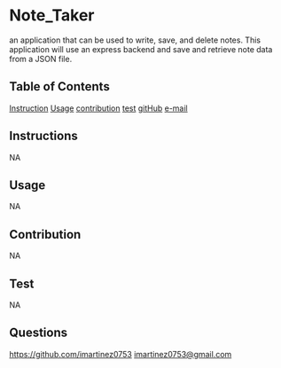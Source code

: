 # Note_Taker

an application that can be used to write, save, and delete notes. This application will use an express backend and save and retrieve note data from a JSON file.

## Table of Contents

[Instruction](#instructions)
[Usage](#usage)
[contribution](#contribution)
[test](#test)
[gitHub](#questions)
[e-mail](#questions)

## Instructions

NA

## Usage

NA

## Contribution

NA

## Test

NA

## Questions

https://github.com/imartinez0753
imartinez0753@gmail.com
